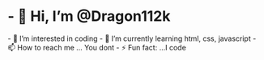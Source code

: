 <h1>- 👋 Hi, I’m @Dragon112k</h1>
- 👀 I’m interested in coding
- 🌱 I’m currently learning html, css, javascript
- 📫 How to reach me ... You dont
- ⚡ Fun fact: ...I code
<!---
Dragon112k/Dragon112k is a ✨ special ✨ repository because its `README.md` (this file) appears on your GitHub profile.
You can click the Preview link to take a look at your changes.
--->
